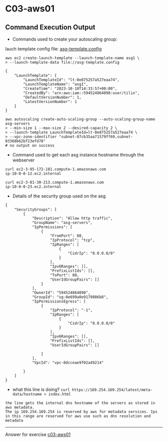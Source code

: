 # C03-aws01

## Command Execution Output
- Commands used to create your autoscaling group:

lauch template config file: [asg-template.config](asg-template.config)

```
aws ec2 create-launch-template --launch-template-name asg1 \
> --launch-template-data file://asg-template.config

{
    "LaunchTemplate": {
        "LaunchTemplateId": "lt-0e875257a527eaa74",
        "LaunchTemplateName": "asg1",
        "CreateTime": "2023-10-10T14:33:57+00:00",
        "CreatedBy": "arn:aws:iam::594524864098:user/tilix",
        "DefaultVersionNumber": 1,
        "LatestVersionNumber": 1
    }
}

aws autoscaling create-auto-scaling-group --auto-scaling-group-name asg-servers
> --min-size 1 --max-size 2 --desired-capacity 2 \
> --launch-template LaunchTemplateId=lt-0e875257a527eaa74 \
> --vpc-zone-identifier "subnet-07cb35aa71579ff69,subnet-03368b62bf23efd78"
# no output on success
```

- Command used to get each asg instance hostname through the webserver
```
curl ec2-3-95-172-181.compute-1.amazonaws.com
ip-10-0-0-12.ec2.internal

curl ec2-3-81-30-213.compute-1.amazonaws.com
ip-10-0-0-23.ec2.internal
```

- Details of the security group used on the asg
```
{
    "SecurityGroups": [ 
        {
            "Description": "Allow http traffic",
            "GroupName": "asg-servers",
            "IpPermissions": [
                {
                    "FromPort": 80,
                    "IpProtocol": "tcp",
                    "IpRanges": [
                        { 
                            "CidrIp": "0.0.0.0/0"
                        }
                    ],
                    "Ipv6Ranges": [],
                    "PrefixListIds": [],
                    "ToPort": 80,
                    "UserIdGroupPairs": []
                }
            ],
            "OwnerId": "594524864098",
            "GroupId": "sg-0e699a0e9179886b8",
            "IpPermissionsEgress": [
                {
                    "IpProtocol": "-1",
                    "IpRanges": [
                        {
                            "CidrIp": "0.0.0.0/0"    
                        }
                    ],
                    "Ipv6Ranges": [],
                    "PrefixListIds": [],
                    "UserIdGroupPairs": []
                    
                }
            ],
            "VpcId": "vpc-0dcceae9f02a49214"
            
        }
    ]
}
```

- what this line is doing? `curl https://169.254.169.254/latest/meta-data/hostname > index.html`
```
the line gets the internal dns hostname of the servers as stored in aws metadata.
The ip 169.254.169.254 is reserved by aws for metadata services. Ips in this range are reserved for aws use such as dns resolution and metadata
```

<!-- Don't change anything below this point-->
***
Answer for exercise [c03-aws01](https://github.com/devopsacademyau/academy/blob/aa1f1af00809616bdc1f8ba1d333b897c331d632/classes/03class/exercises/c03-aws01/README.md)
